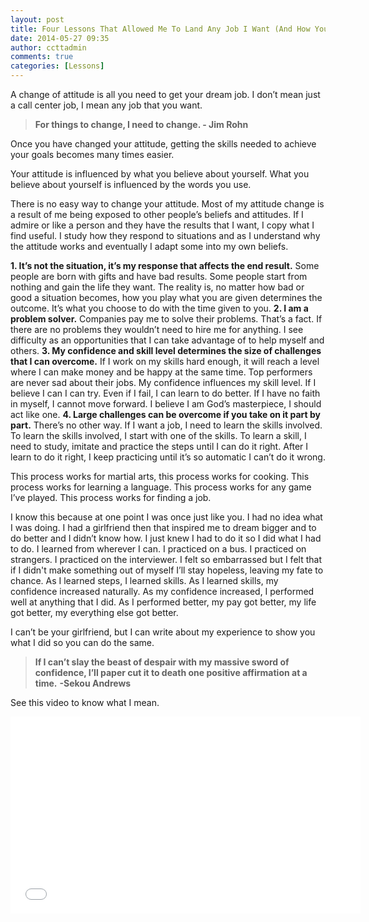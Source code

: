 ```yaml
---
layout: post
title: Four Lessons That Allowed Me To Land Any Job I Want (And How You Can Too)
date: 2014-05-27 09:35
author: ccttadmin
comments: true
categories: [Lessons]
---
```

A change of attitude is all you need to get your dream job. I don’t mean just a call center job, I mean any job that you want.

<blockquote><strong>For things to change, I need to change. - Jim Rohn</strong></blockquote>

Once you have changed your attitude, getting the skills needed to achieve your goals becomes many times easier.

Your attitude is influenced by what you believe about yourself. What you believe about yourself is influenced by the words you use.

There is no easy way to change your attitude. Most of my attitude change is a result of me being exposed to other people’s beliefs and attitudes. If I admire or like a person and they have the results that I want, I copy what I find useful. I study how they respond to situations and as I understand why the attitude works and eventually I adapt some into my own beliefs.

<strong>1. It’s not the situation, it’s my response that affects the end result.</strong> Some people are born with gifts and have bad results. Some people start from nothing and gain the life they want. The reality is, no matter how bad or good a situation becomes, how you play what you are given determines the outcome. It’s what you choose to do with the time given to you.
<strong>2. I am a problem solver.</strong> Companies pay me to solve their problems. That’s a fact. If there are no problems they wouldn’t need to hire me for anything. I see difficulty as an opportunities that I can take advantage of to help myself and others.
<strong>3. My confidence and skill level determines the size of challenges that I can overcome.</strong> If I work on my skills hard enough, it will reach a level where I can make money and be happy at the same time. Top performers are never sad about their jobs. My confidence influences my skill level. If I believe I can I can try. Even if I fail, I can learn to do better. If I have no faith in myself, I cannot move forward. I believe I am God’s masterpiece, I should act like one.
<strong>4. Large challenges can be overcome if you take on it part by part.</strong> There’s no other way. If I want a job, I need to learn the skills involved. To learn the skills involved, I start with one of the skills. To learn a skill, I need to study, imitate and practice the steps until I can do it right. After I learn to do it right, I keep practicing until it’s so automatic I can’t do it wrong.

This process works for martial arts, this process works for cooking. This process works for learning a language. This process works for any game I’ve played. This process works for finding a job.

I know this because at one point I was once just like you. I had no idea what I was doing. I had a girlfriend then that inspired me to dream bigger and to do better and I didn’t know how. I just knew I had to do it so I did what I had to do. I learned from wherever I can. I practiced on a bus. I practiced on strangers. I practiced on the interviewer. I felt so embarrassed but I felt that if I didn't make something out of myself I’ll stay hopeless, leaving my fate to chance. As I learned steps, I learned skills. As I learned skills, my confidence increased naturally. As my confidence increased, I performed well at anything that I did. As I performed better, my pay got better, my life got better, my everything else got better.

I can’t be your girlfriend, but I can write about my experience to show you what I did so you can do the same.

<blockquote><strong>If I can’t slay the beast of despair with my massive sword of confidence, I’ll paper cut it to death one positive affirmation at a time.</strong>
<strong>-Sekou Andrews</strong></blockquote>

See this video to know what I mean.

<iframe src="//www.youtube.com/embed/ehnl0cd-rcw" width="560" height="315" frameborder="0" allowfullscreen="allowfullscreen"></iframe>
